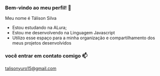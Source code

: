 ### Bem-vindo ao meu perfil! 💙

Meu nome é Tálison Silva

 - Estou estudando na ALura;
- Estou me desenvolvendo na Linguagem Javascript
- Utilizo esse espaço para a minha organização e compartilhamento dos meus projetos desenvolvidos

### você entrar em contato comigo 📫
  
talisonyuro15@gmail.com

